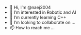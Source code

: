 - 👋 Hi, I’m @naej2004
- 👀 I’m interested in Robotic and AI
- 🌱 I’m currently learning C++
- 💞️ I’m looking to collaborate on ...
- 📫 How to reach me ...

<!---
naej2004/naej2004 is a ✨ special ✨ repository because its `README.md` (this file) appears on your GitHub profile.
You can click the Preview link to take a look at your changes.
--->

